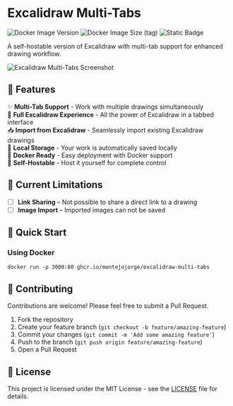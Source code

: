 # Excalidraw Multi-Tabs
![Docker Image Version](https://img.shields.io/docker/v/montejojorge/excalidraw-multi-tabs)
![Docker Image Size (tag)](https://img.shields.io/docker/image-size/montejojorge/excalidraw-multi-tabs/latest)
![Static Badge](https://img.shields.io/badge/PRs-welcome-brightgreen.svg)

A self-hostable version of Excalidraw with multi-tab support for enhanced drawing workflow.


![Excalidraw Multi-Tabs Screenshot](https://i.ibb.co/TDcPRRzF/screely-1759180368656.png)

## 🎨 Features

✨ **Multi-Tab Support** - Work with multiple drawings simultaneously  
🎨 **Full Excalidraw Experience** - All the power of Excalidraw in a tabbed interface  
📥 **Import from Excalidraw** - Seamlessly import existing Excalidraw drawings  
💾 **Local Storage** - Your work is automatically saved locally  
🐳 **Docker Ready** - Easy deployment with Docker support  
🚀 **Self-Hostable** - Host it yourself for complete control  

## 🚧 Current Limitations

- [ ] **Link Sharing** – Not possible to share a direct link to a drawing
- [ ] **Image Import** – Imported images can not be saved

## 🚀 Quick Start

### Using Docker

```
docker run -p 3000:80 ghcr.io/montejojorge/excalidraw-multi-tabs
```

## 🤝 Contributing

Contributions are welcome! Please feel free to submit a Pull Request.

1. Fork the repository
2. Create your feature branch (`git checkout -b feature/amazing-feature`)
3. Commit your changes (`git commit -m 'Add some amazing feature'`)
4. Push to the branch (`git push origin feature/amazing-feature`)
5. Open a Pull Request

## 📄 License

This project is licensed under the MIT License - see the [LICENSE](LICENSE) file for details.
